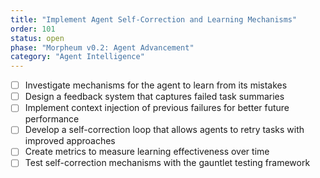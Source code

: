 ```yaml
---
title: "Implement Agent Self-Correction and Learning Mechanisms"
order: 101
status: open
phase: "Morpheum v0.2: Agent Advancement"
category: "Agent Intelligence"
---
```


- [ ] Investigate mechanisms for the agent to learn from its mistakes
- [ ] Design a feedback system that captures failed task summaries
- [ ] Implement context injection of previous failures for better future performance
- [ ] Develop a self-correction loop that allows agents to retry tasks with improved approaches
- [ ] Create metrics to measure learning effectiveness over time
- [ ] Test self-correction mechanisms with the gauntlet testing framework